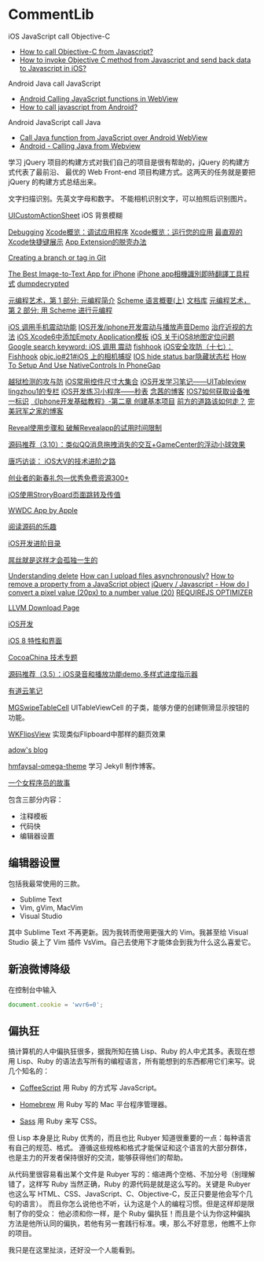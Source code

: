 CommentLib
==========

iOS JavaScript call Objective-C    
* [How to call Objective-C from Javascript?](http://stackoverflow.com/questions/1662473/how-to-call-objective-c-from-javascript)
* [How to invoke Objective C method from Javascript and send back data to Javascript in iOS?](http://stackoverflow.com/questions/9826792/how-to-invoke-objective-c-method-from-javascript-and-send-back-data-to-javascrip)

Android Java call JavaScript    
* [Android Calling JavaScript functions in WebView](http://stackoverflow.com/questions/4325639/android-calling-javascript-functions-in-webview)
* [How to call javascript from Android?](http://stackoverflow.com/questions/7544671/how-to-call-javascript-from-android)

Android JavaScript call Java    
* [Call Java function from JavaScript over Android WebView](http://stackoverflow.com/questions/10389572/call-java-function-from-javascript-over-android-webview)
* [Android - Calling Java from Webview](http://stackoverflow.com/questions/16030737/android-calling-java-from-webview)

学习 jQuery 项目的构建方式对我们自己的项目是很有帮助的，jQuery 的构建方式代表了最前沿、
最优的 Web Front-end 项目构建方式。这两天的任务就是要把 jQuery 的构建方式总结出来。

文字扫描识别。先英文字母和数字。
不能相机识别文字，可以拍照后识别图片。

[UICustomActionSheet](https://github.com/pchernovolenko/UICustomActionSheet)
iOS 背景模糊

[Debugging](https://developer.apple.com/support/technical/debugging/)
[Xcode概览：调试应用程序](http://www.cocoachina.com/ios/20141128/10358.html)
[Xcode概览：运行您的应用](http://www.cocoachina.com/ios/20141212/10600.html)
[最直观的Xcode快捷键展示](http://www.cocoachina.com/ios/20141217/10671.html)
[App Extension的脱壳办法](http://www.cocoachina.com/ios/20150312/11310.html)

[Creating a branch or tag in Git](https://www.drupal.org/node/1066342)

[The Best Image-to-Text App for iPhone](http://lifehacker.com/5829568/the-best-image-to-text-app-for-iphone)
[iPhone app相機識別即時翻譯工具程式](http://www.waalii.com/home/wfree/201307/20130711-04-scandic-si-gen-pai-zhao-fan)
[dumpdecrypted](https://github.com/stefanesser/dumpdecrypted)

[元编程艺术，第 1 部分: 元编程简介](http://www.ibm.com/developerworks/cn/linux/l-metaprog1.html)
[Scheme 语言概要(上)](http://www.ibm.com/developerworks/cn/linux/l-schm/index1.html)
[文档库](http://www.ibm.com/developerworks/cn/views/linux/libraryview.jsp?sort_by=&show_abstract=true&show_all=&search_flag=&contentarea_by=%E6%89%80%E6%9C%89%E4%B8%93%E5%8C%BA&search_by=Scheme&product_by=-1&topic_by=-1&type_by=%E6%89%80%E6%9C%89%E7%B1%BB%E5%88%AB&ibm-search=%E6%90%9C%E7%B4%A2)
[元编程艺术，第 2 部分: 用 Scheme 进行元编程](http://www.ibm.com/developerworks/cn/linux/l-metaprog2.html)

[iOS 调用手机震动功能](http://blog.sina.com.cn/s/blog_8be86ad30102v1qa.html)
[IOS开发/iphone开发震动与播放声音Demo](http://blog.sina.com.cn/s/blog_68661bd80101d2bj.html)
[治疗近视的方法](http://blog.sina.com.cn/s/blog_8be86ad30100xhtr.html)
[iOS Xcode6中添加Empty Application模板](http://blog.sina.com.cn/s/blog_8be86ad30102v1w2.html)
[iOS 关于iOS8地图定位问题](http://blog.sina.com.cn/s/blog_8be86ad30102v1r0.html)
[Google search keyword: iOS 调用 震动](https://search.disconnect.me/searchTerms/serp?search=9db866a4-3f90-4d48-ad21-afdb3b2ec060)
[fishhook](https://github.com/facebook/fishhook)
[iOS安全攻防（十七）：Fishhook](http://blog.csdn.net/yiyaaixuexi/article/details/19094765)
[objc.io#21#iOS 上的相机捕捉](http://www.cocoachina.com/ios/20150311/11296.html)
[IOS hide status bar隐藏状态栏](http://blog.csdn.net/hamasn/article/details/17446915)
[How To Setup And Use NativeControls In PhoneGap](http://nathancampos.me/post/23831039066/how-to-setup-and-use-nativecontrols-in-phonegap)

[越狱检测的攻与防](http://blog.csdn.net/yiyaaixuexi/article/details/20286929)
[iOS常用控件尺寸大集合](http://blog.csdn.net/yiyaaixuexi/article/details/7787456)
[iOS开发学习笔记——UITableview](http://blog.csdn.net/yiyaaixuexi/article/details/7357923)
[lingzhou1的专栏](http://blog.csdn.net/lingzhou1)
[iOS开发练习小程序——秒表](http://blog.csdn.net/yiyaaixuexi/article/details/7365493)
[念茜的博客](http://blog.csdn.net/yiyaaixuexi/article/month/2012/03)
[IOS7如何获取设备唯一标识](http://www.cnblogs.com/max5945/archive/2013/06/24/3152292.html)
[《Iphone开发基础教程》-第二章 创建基本项目](http://blog.sina.com.cn/s/blog_60b45f230100dny0.html)
[前方的道路该如何走？](http://blog.sina.com.cn/s/blog_60b45f230100e98s.html)
[完美冠军之家的博客](http://blog.sina.com.cn/s/articlelist_1622433571_0_5.html)

[Reveal使用步骤和 破解Revealapp的试用时间限制](http://blog.csdn.net/sunyazhou13/article/details/21698425)

[源码推荐（3.10）：类似QQ消息拖拽消失的交互+GameCenter的浮动小球效果](http://www.cocoachina.com/ios/20150310/11282.html)

[唐巧访谈： iOS大V的技术进阶之路](http://www.cocoachina.com/programmer/20150115/10930.html)

[创业者的新春礼包—优秀免费资源300+](http://www.cocoachina.com/programmer/20150225/11181.html)

[iOS使用StroryBoard页面跳转及传值](http://www.cocoachina.com/ios/20141124/10301.html)

[WWDC App by Apple](https://itunes.apple.com/us/app/wwdc/id640199958?ls=1&mt=8)

[阅读源码的乐趣](http://www.cocoachina.com/programmer/20141218/10683.html)

[iOS开发进阶目录](https://github.com/tangqiaoboy/iOS-Pro/blob/master/TableOfContents.md)

[屌丝就是这样才会孤独一生的](http://www.miaopai.com/show/x7JzplCHuLeX7lz-EpP4aw__.htm)

[Understanding delete](http://perfectionkills.com/understanding-delete/)
[How can I upload files asynchronously?](http://stackoverflow.com/questions/166221/how-can-i-upload-files-asynchronously)
[How to remove a property from a JavaScript object](http://stackoverflow.com/questions/208105/how-to-remove-a-property-from-a-javascript-object)
[jQuery / Javascript - How do I convert a pixel value (20px) to a number value (20)](http://stackoverflow.com/questions/3024084/jquery-javascript-how-do-i-convert-a-pixel-value-20px-to-a-number-value-2)
[REQUIREJS OPTIMIZER](http://requirejs.org/docs/optimization.html)

[LLVM Download Page](http://llvm.org/releases/download.html)

[iOS开发](http://www.cocoachina.com/ios/)

[iOS 8 特性和界面](http://www.cocoachina.com/special/ios8/)

[CocoaChina 技术专题](http://www.cocoachina.com/special/)

[源码推荐（3.5）：iOS录音和播放功能demo,多样式进度指示器](http://www.cocoachina.com/ios/20150305/11223.html)

[有道云笔记](http://note.youdao.com/download.html#mac)

[MGSwipeTableCell](https://github.com/MortimerGoro/MGSwipeTableCell)
UITableViewCell 的子类，能够方便的创建侧滑显示按钮的功能。

[WKFlipsView](https://github.com/adow/WKFlipsView)
实现类似Flipboard中那样的翻页效果

[adow's blog](http://codingnext.com/)

[hmfaysal-omega-theme](https://github.com/hmfaysal/hmfaysal-omega-theme/blob/gh-pages/_layouts/post.html)
学习 Jekyll 制作博客。

[一个女程序员的故事](http://www.wxzzz.com/1322.html)

包含三部分内容：
- 注释模板
- 代码快
- 编辑器设置

编辑器设置
----------

包括我最常使用的三款。

- Sublime Text
- Vim, gVim, MacVim
- Visual Studio

其中 Sublime Text 不再更新。因为我转而使用更强大的 Vim。我甚至给 Visual Studio
装上了 Vim 插件 VsVim。自己去使用下才能体会到我为什么这么喜爱它。

新浪微博降级
-----------

在控制台中输入

```JavaScript
document.cookie = 'wvr6=0';
```

偏执狂
-----

搞计算机的人中偏执狂很多，据我所知在搞 Lisp、Ruby 的人中尤其多。表现在想用 Lisp、Ruby 
的语法去写所有的编程语言，所有能想到的东西都用它们来写。说几个知名的：

* [CoffeeScript](https://github.com/jashkenas/coffeescript)
  用 Ruby 的方式写 JavaScript。

* [Homebrew](https://github.com/Homebrew/homebrew)
  用 Ruby 写的 Mac 平台程序管理器。

* [Sass](https://github.com/sass/sass)
  用 Ruby 来写 CSS。

但 Lisp 本身是比 Ruby 优秀的，而且也比 Rubyer 知道很重要的一点：每种语言有自己的规范、格式。
遵循这些规格和格式才能保证和这个语言的大部分群体，也是主力的开发者保持很好的交流，能够获得他们的帮助。

从代码里很容易看出某个文件是 Rubyer 写的：缩进两个空格、不加分号（别理解错了，这样写 Ruby 
当然正确，Ruby 的源代码是就是这么写的。关键是 Rubyer 也这么写 HTML、CSS、JavaScript、C、Objective-C，反正只要是他会写个几句的语言）。
而且你怎么说他也不听，认为这是个人的编程习惯。但是这样却是限制了你的受众：
他必须和你一样，是个 Ruby 偏执狂！而且是个认为你这种偏执方法是他所认同的偏执，若他有另一套践行标准。噢，那么不好意思，他瞧不上你的项目。

我只是在这里扯淡，还好没一个人能看到。
